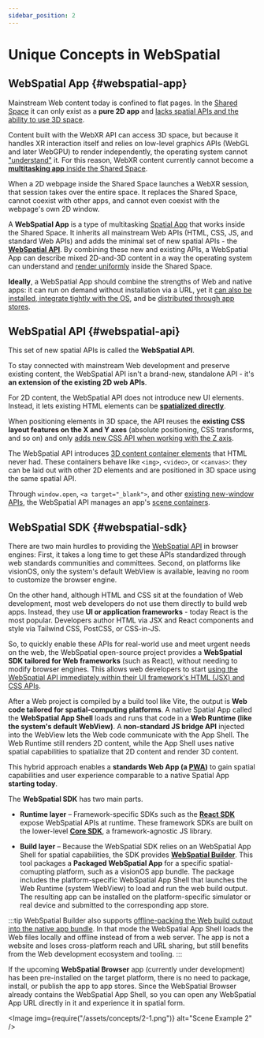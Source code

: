 ```yaml
---
sidebar_position: 2
---
```


# Unique Concepts in WebSpatial

## WebSpatial App {#webspatial-app}

Mainstream Web content today is confined to flat pages. In the [Shared Space](./shared-space-and-spatial-apps) it can only exist as a **pure 2D app** and [lacks spatial APIs and the ability to use 3D space](../introduction/html-css-and-webxr#html-css).

Content built with the WebXR API can access 3D space, but because it handles XR interaction itself and relies on low-level graphics APIs (WebGL and later WebGPU) to render independently, the operating system cannot ["understand"](./shared-space-and-spatial-apps#unified-rendering) it. For this reason, WebXR content currently cannot become a [**multitasking app** inside the Shared Space](./shared-space-and-spatial-apps).

When a 2D webpage inside the Shared Space launches a WebXR session, that session takes over the entire space. It replaces the Shared Space, cannot coexist with other apps, and cannot even coexist with the webpage's own 2D window.

A **WebSpatial App** is a type of multitasking [Spatial App](./shared-space-and-spatial-apps#spatial-apps) that works inside the Shared Space. It inherits all mainstream Web APIs (HTML, CSS, JS, and standard Web APIs) and adds the minimal set of new spatial APIs - the **[WebSpatial API](#webspatial-api)**. By combining these new and existing APIs, a WebSpatial App can describe mixed 2D-and-3D content in a way the operating system can understand and [render uniformly](./shared-space-and-spatial-apps#unified-rendering) inside the Shared Space.

**Ideally**, a WebSpatial App should combine the strengths of Web and native apps: it can run on demand without installation via a URL, yet it [can also be installed, integrate tightly with the OS](https://web.dev/explore/progressive-web-apps), and be [distributed through app stores](https://www.pwabuilder.com/).

## WebSpatial API {#webspatial-api}

This set of new spatial APIs is called the **WebSpatial API**.

To stay connected with mainstream Web development and preserve existing content, the WebSpatial API isn't a brand-new, standalone API - it's **an extension of the existing 2D web APIs**.

For 2D content, the WebSpatial API does not introduce new UI elements. Instead, it lets existing HTML elements can be **[spatialized directly](./spatialized-elements-and-3d-container-elements)**.

When positioning elements in 3D space, the API reuses the **existing CSS layout features on the X and Y axes** (absolute positioning, CSS transforms, and so on) and only [adds new CSS API when working with the Z axis](../development-guide/using-the-webspatial-api/elevate-2d-elements).

The WebSpatial API introduces [3D content container elements](./spatialized-elements-and-3d-container-elements#3d-elements) that HTML never had. These containers behave like `<img>`, `<video>`, or `<canvas>`: they can be laid out with other 2D elements and are positioned in 3D space using the same spatial API.

Through `window.open`, `<a target="_blank">`, and other [existing new-window APIs](../development-guide/using-the-webspatial-api/manage-multiple-scenes), the WebSpatial API manages an app's [scene containers](./scenes-and-spatial-layouts).

## WebSpatial SDK {#webspatial-sdk}

There are two main hurdles to providing the [WebSpatial API](#webspatial-api) in browser engines: First, it takes a long time to get these APIs standardized through web standards communities and committees. Second, on platforms like visionOS, only the system's default WebView is available, leaving no room to customize the browser engine.

On the other hand, although HTML and CSS sit at the foundation of Web development, most web developers do not use them directly to build web apps. Instead, they use **UI or application frameworks** - today React is the most popular. Developers author HTML via JSX and React components and style via Tailwind CSS, PostCSS, or CSS-in-JS.

So, to quickly enable these APIs for real-world use and meet urgent needs on the web, the WebSpatial open-source project provides a **WebSpatial SDK tailored for Web frameworks** (such as React), without needing to modify browser engines. This allows web developers to start [using the WebSpatial API immediately within their UI framework's HTML (JSX) and CSS APIs](../introduction/built-on-the-existing-web-ecosystem).

After a Web project is compiled by a build tool like Vite, the output is **Web code tailored for spatial-computing platforms**. A native Spatial App called the **WebSpatial App Shell** loads and runs that code in a **Web Runtime (like the system's default WebView)**. A **non-standard JS bridge API** injected into the WebView lets the Web code communicate with the App Shell. The Web Runtime still renders 2D content, while the App Shell uses native spatial capabilities to spatialize that 2D content and render 3D content.

This hybrid approach enables a **standards Web App (a [PWA](../development-guide/enabling-webspatial-in-web-projects/prerequisite-become-a-minimal-pwa))** to gain spatial capabilities and user experience comparable to a native Spatial App **starting today**.

The **WebSpatial SDK** has two main parts.

- **Runtime layer** – Framework-specific SDKs such as the **[React SDK](../development-guide/enabling-webspatial-in-web-projects/step-1-install-the-webspatial-sdk#react-sdk)** expose WebSpatial APIs at runtime. These framework SDKs are built on the lower-level **[Core SDK](../development-guide/enabling-webspatial-in-web-projects/step-1-install-the-webspatial-sdk#core-sdk)**, a framework-agnostic JS library.

- **Build layer** – Because the WebSpatial SDK relies on an WebSpatial App Shell for spatial capabilities, the SDK provides **[WebSpatial Builder](../development-guide/enabling-webspatial-in-web-projects/step-2-add-build-tool-for-packaged-webspatial-apps)**. This tool packages a **Packaged WebSpatial App** for a specific spatial-comupting platform, such as a visionOS app bundle. The package includes the platform-specific WebSpatial App Shell that launches the Web Runtime (system WebView) to load and run the web build output. The resulting app can be installed on the platform-specific simulator or real device and submitted to the corresponding app store.

:::tip
WebSpatial Builder also supports [offline-packing the Web build output into the native app bundle](../development-guide/enabling-webspatial-in-web-projects/add-web-app-manifest#start_url). In that mode the WebSpatial App Shell loads the Web files locally and offline instead of from a web server. The app is not a website and loses cross-platform reach and URL sharing, but still benefits from the Web development ecosystem and tooling.
:::

If the upcoming **WebSpatial Browser** app (currently under development) has been pre-installed on the target platform, there is no need to package, install, or publish the app to app stores. Since the WebSpatial Browser already contains the WebSpatial App Shell, so you can open any WebSpatial App URL directly in it and experience it in spatial form.

<Image img={require("/assets/concepts/2-1.png")} alt="Scene Example 2" />
